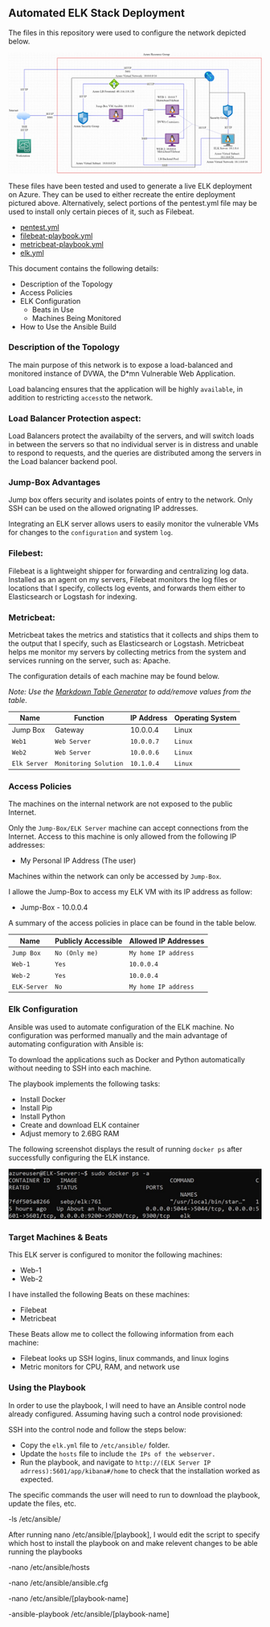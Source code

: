 ## Automated ELK Stack Deployment

The files in this repository were used to configure the network depicted below.

![Cloud Diagram](Diagram/Cloud-Diagram.jpg)

These files have been tested and used to generate a live ELK deployment on Azure. They can be used to either recreate the entire deployment pictured above. Alternatively, select portions of the pentest.yml file may be used to install only certain pieces of it, such as Filebeat.

  - [pentest.yml](Playbooks/pentest.yml)
  - [filebeat-playbook.yml](Playbooks/filebeat-playbook.yml)
  - [metricbeat-playbook.yml](Playbooks/metricbeat-playbook.yml)
  - [elk.yml](Playbooks/elk.yml)

This document contains the following details:
- Description of the Topology
- Access Policies
- ELK Configuration
  - Beats in Use
  - Machines Being Monitored
- How to Use the Ansible Build


### Description of the Topology

The main purpose of this network is to expose a load-balanced and monitored instance of DVWA, the D*mn Vulnerable Web Application.

Load balancing ensures that the application will be highly `available`, in addition to restricting `access`to the network.


### Load Balancer Protection aspect:

  Load Balancers protect the availabilty of the servers, and will switch loads in between the servers so that no individual server is in distress and unable to respond to requests, and the queries are distributed among the servers in the Load balancer backend pool.
  
  ### Jump-Box Advantages 
  
  Jump box offers security and isolates points of entry to the network. Only SSH can be used on the allowed orignating IP addresses.

Integrating an ELK server allows users to easily monitor the vulnerable VMs for changes to the `configuration` and system `log`.

### Filebest:

  Filebeat is a lightweight shipper for forwarding and centralizing log data. Installed as an agent on my servers, Filebeat monitors the log files or locations that I specify, collects log events, and forwards them either to Elasticsearch or Logstash for indexing.
  
### Metricbeat:


   Metricbeat takes the metrics and statistics that it collects and ships them to the output that I specify, such as Elasticsearch or Logstash. Metricbeat helps me monitor my servers by collecting metrics from the system and services running on the server, such as: Apache.

The configuration details of each machine may be found below.

_Note: Use the [Markdown Table Generator](http://www.tablesgenerator.com/markdown_tables) to add/remove values from the table_.

| Name     | Function | IP Address | Operating System |
|----------|----------|------------|------------------|
| Jump Box | Gateway  | 10.0.0.4   | Linux            |
| `Web1`    |  `Web Server`        |`10.0.0.7`            | `Linux`                 |
| `Web2`     | `Web Server`         | `10.0.0.6`           | `Linux`                 |
| `Elk Server`     | `Monitoring Solution`         |   `10.1.0.4`         | `Linux`                 |

### Access Policies

The machines on the internal network are not exposed to the public Internet. 

Only the `Jump-Box/ELK Server` machine can accept connections from the Internet. Access to this machine is only allowed from the following IP addresses:

- My Personal IP Address (The user)

Machines within the network can only be accessed by `Jump-Box`.

I allowe the Jump-Box to access my ELK VM with its IP address as follow:

- Jump-Box - 10.0.0.4

A summary of the access policies in place can be found in the table below.

| Name     | Publicly Accessible | Allowed IP Addresses |
|----------|---------------------|----------------------|
| `Jump Box` | `No (Only me)`             | `My home IP address`    |
|  `Web-1`        |         `Yes`            |      `10.0.0.4`                |
| `Web-2`         |            `Yes`         |            `10.0.0.4`          |
| `ELK-Server`       |         `No`            |               `My home IP address`      |

### Elk Configuration

Ansible was used to automate configuration of the ELK machine. No configuration was performed manually and 
the main advantage of automating configuration with Ansible is:

To download the applications such as Docker and Python automatically without needing to SSH into each machine.

The playbook implements the following tasks:

- Install Docker
- Install Pip
- Install Python
- Create and download ELK container
- Adjust memory to 2.6BG RAM

The following screenshot displays the result of running `docker ps` after successfully configuring the ELK instance.

![Docker Ouput](Diagram/docker-output.jpg)


### Target Machines & Beats
This ELK server is configured to monitor the following machines:


  - Web-1
  - Web-2

I have installed the following Beats on these machines:


  - Filebeat
  - Metricbeat

These Beats allow me to collect the following information from each machine:

  - Filebeat looks up SSH logins, linux commands, and linux logins
  - Metric monitors for CPU, RAM, and network use

### Using the Playbook
In order to use the playbook, I will need to have an Ansible control node already configured. Assuming having such a control node provisioned: 

SSH into the control node and follow the steps below:
- Copy the `elk.yml` file to `/etc/ansible/` folder.
- Update the `hosts` file to include `the IPs of the webserver.`
- Run the playbook, and navigate to `http://(ELK Server IP adrress):5601/app/kibana#/home` to check that the installation worked as expected.



The specific commands the user will need to run to download the playbook, update the files, etc.


-ls /etc/ansible/

After running nano /etc/ansible/[playbook], I would edit the script to specify which host to install the playbook on and make relevent changes to be able running the playbooks

-nano /etc/ansible/hosts

-nano /etc/ansible/ansible.cfg

-nano /etc/ansible/[playbook-name]

-ansible-playbook /etc/ansible/[playbook-name]

